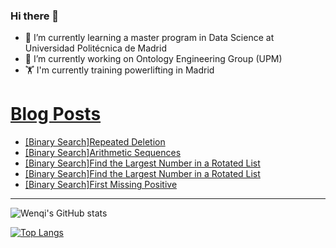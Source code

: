### Hi there 👋

- 🌱 I’m currently learning a master program in Data Science at Universidad Politécnica de Madrid
- 🔭 I’m currently working on Ontology Engineering Group (UPM) 
- 🏋️ I'm currently training powerlifting in Madrid

# [Blog Posts](dev.to/jiangwenqi)
<!-- BLOG-POST-LIST:START -->
- [[Binary Search]Repeated Deletion](https://dev.to/jiangwenqi/binary-searchrepeated-deletion-621)
- [[Binary Search]Arithmetic Sequences](https://dev.to/jiangwenqi/binary-searcharithmetic-sequences-4o76)
- [[Binary Search]Find the Largest Number in a Rotated List](https://dev.to/jiangwenqi/find-the-largest-number-in-a-rotated-list-jpg)
- [[Binary Search]Find the Largest Number in a Rotated List](https://dev.to/jiangwenqi/find-the-largest-number-in-a-rotated-list-3f7m)
- [[Binary Search]First Missing Positive](https://dev.to/jiangwenqi/binary-searchfirst-missing-positive-3klj)
<!-- BLOG-POST-LIST:END -->


---

![Wenqi's GitHub stats](https://github-readme-stats.vercel.app/api?username=jiangwenqi&show_icons=true&count_private=true)

[![Top Langs](https://github-readme-stats.vercel.app/api/top-langs/?username=jiangwenqi&layout=compact)](https://github.com/jiangwenqi/github-readme-stats)
